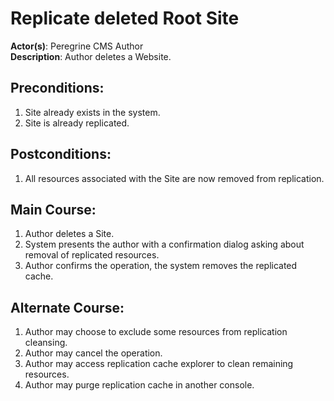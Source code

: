 # Replicate deleted Root Site

**Actor(s)**: Peregrine CMS Author  
**Description**: Author deletes a Website.

## Preconditions:
1. Site already exists in the system.
1. Site is already replicated.

## Postconditions:
1. All resources associated with the Site are now removed from replication.

## Main Course:
1. Author deletes a Site.
1. System presents the author with a confirmation dialog asking about removal of
   replicated resources.
1. Author confirms the operation, the system removes the replicated cache.

## Alternate Course:
1. Author may choose to exclude some resources from replication cleansing.
1. Author may cancel the operation.
1. Author may access replication cache explorer to clean remaining resources.
1. Author may purge replication cache in another console.